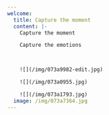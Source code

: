 ```yaml
---
welcome:
  title: Capture the moment
  content: |-
    Capture the moment

    Capture the emotions



    ![](/img/073a9982-edit.jpg)

    ![](/img/073a0955.jpg)

    ![](/img/073a1793.jpg)
  image: /img/073a7364.jpg
---
```

